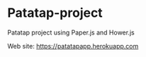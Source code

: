 # Patatap-project
Patatap project using Paper.js and Hower.js

Web site: https://patatapapp.herokuapp.com
